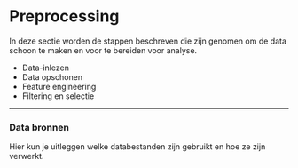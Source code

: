 # Preprocessing

In deze sectie worden de stappen beschreven die zijn genomen om de data schoon te maken en voor te bereiden voor analyse.

- Data-inlezen  
- Data opschonen  
- Feature engineering  
- Filtering en selectie  

---

### Data bronnen

Hier kun je uitleggen welke databestanden zijn gebruikt en hoe ze zijn verwerkt.
